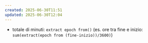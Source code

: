 ```yaml
---
created: 2025-06-30T11:51
updated: 2025-06-30T12:04
---
```

- totale di minuti: `extract epoch from()` (es. ore tra fine e inizio: `sum(extract(epoch from (fine-inizio))/3600)`)
